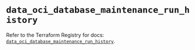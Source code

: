 # `data_oci_database_maintenance_run_history`

Refer to the Terraform Registry for docs: [`data_oci_database_maintenance_run_history`](https://registry.terraform.io/providers/oracle/oci/7.19.0/docs/data-sources/database_maintenance_run_history).
